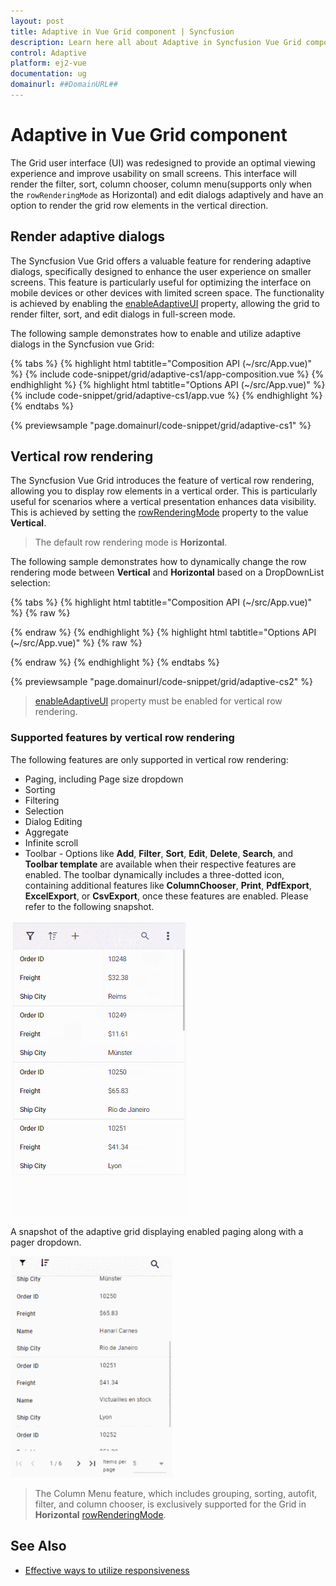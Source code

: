 ```yaml
---
layout: post
title: Adaptive in Vue Grid component | Syncfusion
description: Learn here all about Adaptive in Syncfusion Vue Grid component of Syncfusion Essential JS 2 and more.
control: Adaptive 
platform: ej2-vue
documentation: ug
domainurl: ##DomainURL##
---
```


# Adaptive in Vue Grid component

The Grid user interface (UI) was redesigned to provide an optimal viewing experience and improve usability on small screens. This interface will render the filter, sort, column chooser, column menu(supports only when the `rowRenderingMode` as Horizontal) and edit dialogs adaptively and have an option to render the grid row elements in the vertical direction.

## Render adaptive dialogs

The Syncfusion Vue Grid offers a valuable feature for rendering adaptive dialogs, specifically designed to enhance the user experience on smaller screens. This feature is particularly useful for optimizing the interface on mobile devices or other devices with limited screen space. The functionality is achieved by enabling the [enableAdaptiveUI](https://ej2.syncfusion.com/vue/documentation/api/grid/#enableadaptiveui) property, allowing the grid to render filter, sort, and edit dialogs in full-screen mode.

The following sample demonstrates how to enable and utilize adaptive dialogs in the Syncfusion vue Grid:

{% tabs %}
{% highlight html tabtitle="Composition API (~/src/App.vue)" %}
{% include code-snippet/grid/adaptive-cs1/app-composition.vue %}
{% endhighlight %}
{% highlight html tabtitle="Options API (~/src/App.vue)" %}
{% include code-snippet/grid/adaptive-cs1/app.vue %}
{% endhighlight %}
{% endtabs %}
        
{% previewsample "page.domainurl/code-snippet/grid/adaptive-cs1" %}

## Vertical row rendering

The Syncfusion Vue Grid introduces the feature of vertical row rendering, allowing you to display row elements in a vertical order. This is particularly useful for scenarios where a vertical presentation enhances data visibility. This is achieved by setting the [rowRenderingMode](https://ej2.syncfusion.com/vue/documentation/api/grid#rowrenderingmode) property to the value **Vertical**.

>The default row rendering mode is **Horizontal**.

The following sample demonstrates how to dynamically change the row rendering mode between **Vertical** and **Horizontal** based on a DropDownList selection:

{% tabs %}
{% highlight html tabtitle="Composition API (~/src/App.vue)" %}
{% raw %}
<template>
  <div id="app">
    <div style="display:inline-block; padding: 0px 0px 20px 200px">
      <label style="padding: 30px 17px 0 0;font-weight: bold;"> Select row rendering mode :</label>
      <ejs-dropdownlist ref="dropdown" index="0" width="150" :dataSource="dropDownData"  :change="changeAlignment">
      </ejs-dropdownlist>
    </div>
    <div class="e-adaptive-demo e-bigger">
      <div class="e-mobile-layout">
        <div class="e-mobile-content">
          <ejs-grid ref='grid' :dataSource="data" height='100%' :enableAdaptiveUI='true'
            :allowPaging='true' :allowSorting='true' :allowFiltering='true' :editSettings='editSettings'
            :toolbar='toolbar' :filterSettings='filterSettings' :load='load'>
            <e-columns>
              <e-column field='SNO' headerText='S NO' width='150' :isPrimaryKey='true'
                :validationRules='orderidrules'></e-column>
              <e-column field='Model' headerText='Model Name' width='200' editType='dropdownedit'
                :validationRules='customeridrules'></e-column>
              <e-column field='Developer' headerText='Developer' width='200' :validationRules='customeridrules'
                :filter='menuFilter'></e-column>
              <e-column field='ReleaseDate' headerText='Released Date' width='200' type='date' format='yMMM'
                editType='datepickeredit'></e-column>
              <e-column field='AndroidVersion' headerText='Android Version' width='200' :validationRules='customeridrules'
                :filter='checkboxFilter'></e-column>
            </e-columns>
            <e-aggregates>
              <e-aggregate>
                <e-columns>
                  <e-column type="Count" field="Model" :footerTemplate="'sumTemplate'">
                  </e-column>
                  <template v-slot:sumTemplate="{data}"><span>Total Models: {{data.Count}}</span></template>
                </e-columns>
              </e-aggregate>
            </e-aggregates>
          </ejs-grid>
        </div>
      </div>
      <br>
      <div className="datalink">Source:
        <a href="https://en.wikipedia.org/wiki/List_of_Android_smartphones" target="_blank">Wikipedia: List of Android
          smartphones</a>
      </div>
    </div>
  </div>
</template>
<script setup>
import { provide, ref } from "vue";
import { DropDownListComponent as EjsDropdownlist } from "@syncfusion/ej2-vue-dropdowns";
import { GridComponent as EjsGrid, ColumnDirective as EColumn, ColumnsDirective as EColumns, AggregateDirective as EAggregate, AggregatesDirective as EAggregates, Filter, Sort, Edit, Toolbar, Page, Aggregate } from "@syncfusion/ej2-vue-grids";
import { data } from './datasource.js'

const grid=ref(null);
const orderidrules = { required: true, number: true };
const customeridrules = { required: true };
const editSettings = { allowAdding: true, allowEditing: true, allowDeleting: true, mode: 'Dialog' };
const toolbar = ['Add', 'Edit', 'Delete', 'Update', 'Cancel', 'Search'];
const filterSettings = { type: 'Excel' };

const dropDownData= [
        { text: 'Horizontal', value: 'Horizontal' },
        { text: 'Vertical', value: 'Vertical' },
      ];
const menuFilter = {
  type: 'Menu'
};
const checkboxFilter = {
  type: 'CheckBox'
};

const load = function () {
  grid.value.ej2Instances.adaptiveDlgTarget = document.getElementsByClassName('e-mobile-content')[0];
}
const changeAlignment=function(args){
  grid.value.ej2Instances.rowRenderingMode = args.value;
}
provide('grid', [Filter, Sort, Edit, Toolbar, Page, Aggregate]);
</script> 
<style>
  @import "../node_modules/@syncfusion/ej2-vue-grids/styles/tailwind.css";
  @import "../node_modules/@syncfusion/ej2-base/styles/tailwind.css";
  @import "../node_modules/@syncfusion/ej2-buttons/styles/tailwind.css";
  @import "../node_modules/@syncfusion/ej2-calendars/styles/tailwind.css";
  @import "../node_modules/@syncfusion/ej2-dropdowns/styles/tailwind.css";
  @import "../node_modules/@syncfusion/ej2-inputs/styles/tailwind.css";
  @import "../node_modules/@syncfusion/ej2-navigations/styles/tailwind.css";
  @import "../node_modules/@syncfusion/ej2-popups/styles/tailwind.css";
  @import "../node_modules/@syncfusion/ej2-splitbuttons/styles/tailwind.css";

/* The device with borders */
.e-mobile-layout {
  position: relative;
  width: 360px;
  height: 640px;
  margin: auto;
  border: 16px solid #f4f4f4;
  border-top-width: 60px;
  border-bottom-width: 60px;
  border-radius: 36px;
  box-shadow: 0 0px 2px rgb(144, 144, 144), 0 0px 10px rgb(0 0 0 / 16%);
}

/* The horizontal line on the top of the device */
.e-mobile-layout:before {
  content: '';
  display: block;
  width: 60px;
  height: 5px;
  position: absolute;
  top: -30px;
  left: 50%;
  transform: translate(-50%, -50%);
  background: #ebebeb;
  border-radius: 10px;
}

/* The circle on the bottom of the device */
.e-mobile-layout:after {
  content: '';
  display: block;
  width: 35px;
  height: 35px;
  position: absolute;
  left: 50%;
  bottom: -65px;
  transform: translate(-50%, -50%);
  background: #e8e8e8;
  border-radius: 50%;
}

/* The screen (or content) of the device */
.e-mobile-layout .e-mobile-content {
  overflow-x: hidden;
  height: 100%;
  background: white;
  border: 0px solid #dddddd;
}

.e-responsive-dialog {
  box-shadow: none;
  border: 1px solid #dddddd;
}

/* Render the mobile pager by default */
@media (max-width: 3840px) {
  .e-adaptive-demo .e-pager {
    padding: 13px 0;
  }

  .e-adaptive-demo .e-pager div.e-parentmsgbar {
    box-sizing: border-box;
    display: inline-block;
    float: initial;
    padding: 0;
    text-align: center;
    vertical-align: top;
    width: calc(60% - 48px);
  }

  .e-adaptive-demo .e-pager .e-pagesizes,
  .e-adaptive-demo .e-pager .e-pagecountmsg,
  .e-adaptive-demo .e-pager .e-pagercontainer {
    display: none;
  }

  .e-adaptive-demo .e-pager .e-icons {
    font-size: 11px;
  }

  .e-adaptive-demo .e-pager .e-mfirst,
  .e-adaptive-demo .e-pager .e-mprev,
  .e-adaptive-demo .e-pager .e-mnext,
  .e-adaptive-demo .e-pager .e-mlast {
    border: 0;
    box-sizing: border-box;
    display: inline-block;
    padding: 1% 5%;
  }

  .e-adaptive-demo .e-pager .e-mfirst {
    margin-right: 4px;
    text-align: right;
    width: calc(10% + 11px);
  }

  .e-adaptive-demo .e-pager .e-mprev,
  .e-adaptive-demo .e-pager .e-mnext {
    margin: 0 4px;
    width: 10%;
  }

  .e-adaptive-demo .e-pager .e-mprev {
    text-align: right;
  }

  .e-adaptive-demo .e-pager .e-mnext {
    text-align: left;
  }

  .e-adaptive-demo .e-pager .e-mlast {
    margin-left: 4px;
    text-align: left;
    width: calc(10% + 11px);
  }

  .e-adaptive-demo .e-bigger .e-pager,
  .e-adaptive-demo .e-pager.e-bigger {
    padding: 19px 0;
  }

  .e-adaptive-demo .e-bigger .e-pager.e-rtl div.e-parentmsgbar,
  .e-adaptive-demo .e-pager.e-bigger.e-rtl div.e-parentmsgbar {
    margin-right: 0;
  }

  .e-adaptive-demo .e-bigger .e-pager div.e-parentmsgbar,
  .e-adaptive-demo .e-pager.e-bigger div.e-parentmsgbar {
    padding: 0;
  }
}

.e-dlg-target.e-scroll-disabled {
  overflow: auto !important;
}
</style>
{% endraw %}
{% endhighlight %}
{% highlight html tabtitle="Options API (~/src/App.vue)" %}
{% raw %}
<template>
  <div id="app">
    <div style="display:inline-block; padding: 0px 0px 20px 200px">
      <label style="padding: 30px 17px 0 0;font-weight: bold;"> Select row rendering mode :</label>
      <ejs-dropdownlist ref="dropdown" index="0" width="150" :dataSource="dropDownData"  :change="changeAlignment">
      </ejs-dropdownlist>
    </div>
    <div class="e-adaptive-demo e-bigger">
      <div class="e-mobile-layout">
        <div class="e-mobile-content">
          <ejs-grid ref='grid' :dataSource="data" height='100%' :enableAdaptiveUI='true'
            :allowPaging='true' :allowSorting='true' :allowFiltering='true' :editSettings='editSettings'
            :toolbar='toolbar' :filterSettings='filterSettings' :load='load'>
            <e-columns>
              <e-column field='SNO' headerText='S NO' width='150' :isPrimaryKey='true'
                :validationRules='orderidrules'></e-column>
              <e-column field='Model' headerText='Model Name' width='200' editType='dropdownedit'
                :validationRules='customeridrules'></e-column>
              <e-column field='Developer' headerText='Developer' width='200' :validationRules='customeridrules'
                :filter='menuFilter'></e-column>
              <e-column field='ReleaseDate' headerText='Released Date' width='200' type='date' format='yMMM'
                editType='datepickeredit'></e-column>
              <e-column field='AndroidVersion' headerText='Android Version' width='200' :validationRules='customeridrules'
                :filter='checkboxFilter'></e-column>
            </e-columns>
            <e-aggregates>
              <e-aggregate>
                <e-columns>
                  <e-column type="Count" field="Model" :footerTemplate="'sumTemplate'">
                  </e-column>
                  <template v-slot:sumTemplate="{data}"><span>Total Models: {{data.Count}}</span></template>
                </e-columns>
              </e-aggregate>
            </e-aggregates>
          </ejs-grid>
        </div>
      </div>
      <br>
      <div className="datalink">Source:
        <a href="https://en.wikipedia.org/wiki/List_of_Android_smartphones" target="_blank">Wikipedia: List of Android
          smartphones</a>
      </div>
    </div>
  </div>
</template>
<script>

import { GridComponent, ColumnsDirective, ColumnDirective, AggregatesDirective, AggregateDirective, Filter, Sort, Edit, Toolbar, Page, Aggregate } from "@syncfusion/ej2-vue-grids";
import { data } from './datasource.js'
import { DropDownListComponent } from "@syncfusion/ej2-vue-dropdowns";


export default {
  name: "App",
  components: {
    "ejs-grid": GridComponent,
    "e-columns": ColumnsDirective,
    "e-column": ColumnDirective,
    "e-aggregates": AggregatesDirective,
    "e-aggregate": AggregateDirective,
    'ejs-dropdownlist' : DropDownListComponent,
  },
  data() {
    return {
      data: data,
      orderidrules: { required: true, number: true },
      customeridrules: { required: true },
      editSettings: { allowAdding: true, allowEditing: true, allowDeleting: true, mode: 'Dialog' },
      toolbar: ['Add', 'Edit', 'Delete', 'Update', 'Cancel', 'Search'],
      filterSettings: { type: 'Excel' },
      dropDownData: [
        { text: 'Horizontal', value: 'Horizontal' },
        { text: 'Vertical', value: 'Vertical' },
      ],
      menuFilter: {
        type: 'Menu'
      },
      checkboxFilter: {
        type: 'CheckBox'
      }
    };
  },
  methods: {
    load: function () {
      this.$refs.grid.ej2Instances.adaptiveDlgTarget = document.getElementsByClassName('e-mobile-content')[0];
    },
   changeAlignment(args){
      this.$refs.grid.ej2Instances.rowRenderingMode = args.value;
    }
  },
  provide: {
    grid: [Filter, Sort, Edit, Toolbar, Page, Aggregate]
  }
}
</script>
<style>
  @import "../node_modules/@syncfusion/ej2-vue-grids/styles/tailwind.css";
  @import "../node_modules/@syncfusion/ej2-base/styles/tailwind.css";
  @import "../node_modules/@syncfusion/ej2-buttons/styles/tailwind.css";
  @import "../node_modules/@syncfusion/ej2-calendars/styles/tailwind.css";
  @import "../node_modules/@syncfusion/ej2-dropdowns/styles/tailwind.css";
  @import "../node_modules/@syncfusion/ej2-inputs/styles/tailwind.css";
  @import "../node_modules/@syncfusion/ej2-navigations/styles/tailwind.css";
  @import "../node_modules/@syncfusion/ej2-popups/styles/tailwind.css";
  @import "../node_modules/@syncfusion/ej2-splitbuttons/styles/tailwind.css";
 
/* The device with borders */
.e-mobile-layout {
  position: relative;
  width: 360px;
  height: 640px;
  margin: auto;
  border: 16px solid #f4f4f4;
  border-top-width: 60px;
  border-bottom-width: 60px;
  border-radius: 36px;
  box-shadow: 0 0px 2px rgb(144, 144, 144), 0 0px 10px rgb(0 0 0 / 16%);
}

/* The horizontal line on the top of the device */
.e-mobile-layout:before {
  content: '';
  display: block;
  width: 60px;
  height: 5px;
  position: absolute;
  top: -30px;
  left: 50%;
  transform: translate(-50%, -50%);
  background: #ebebeb;
  border-radius: 10px;
}

/* The circle on the bottom of the device */
.e-mobile-layout:after {
  content: '';
  display: block;
  width: 35px;
  height: 35px;
  position: absolute;
  left: 50%;
  bottom: -65px;
  transform: translate(-50%, -50%);
  background: #e8e8e8;
  border-radius: 50%;
}

/* The screen (or content) of the device */
.e-mobile-layout .e-mobile-content {
  overflow-x: hidden;
  height: 100%;
  background: white;
  border: 0px solid #dddddd;
}

.e-responsive-dialog {
  box-shadow: none;
  border: 1px solid #dddddd;
}

/* Render the mobile pager by default */
@media (max-width: 3840px) {
  .e-adaptive-demo .e-pager {
    padding: 13px 0;
  }

  .e-adaptive-demo .e-pager div.e-parentmsgbar {
    box-sizing: border-box;
    display: inline-block;
    float: initial;
    padding: 0;
    text-align: center;
    vertical-align: top;
    width: calc(60% - 48px);
  }

  .e-adaptive-demo .e-pager .e-pagesizes,
  .e-adaptive-demo .e-pager .e-pagecountmsg,
  .e-adaptive-demo .e-pager .e-pagercontainer {
    display: none;
  }

  .e-adaptive-demo .e-pager .e-icons {
    font-size: 11px;
  }

  .e-adaptive-demo .e-pager .e-mfirst,
  .e-adaptive-demo .e-pager .e-mprev,
  .e-adaptive-demo .e-pager .e-mnext,
  .e-adaptive-demo .e-pager .e-mlast {
    border: 0;
    box-sizing: border-box;
    display: inline-block;
    padding: 1% 5%;
  }

  .e-adaptive-demo .e-pager .e-mfirst {
    margin-right: 4px;
    text-align: right;
    width: calc(10% + 11px);
  }

  .e-adaptive-demo .e-pager .e-mprev,
  .e-adaptive-demo .e-pager .e-mnext {
    margin: 0 4px;
    width: 10%;
  }

  .e-adaptive-demo .e-pager .e-mprev {
    text-align: right;
  }

  .e-adaptive-demo .e-pager .e-mnext {
    text-align: left;
  }

  .e-adaptive-demo .e-pager .e-mlast {
    margin-left: 4px;
    text-align: left;
    width: calc(10% + 11px);
  }

  .e-adaptive-demo .e-bigger .e-pager,
  .e-adaptive-demo .e-pager.e-bigger {
    padding: 19px 0;
  }

  .e-adaptive-demo .e-bigger .e-pager.e-rtl div.e-parentmsgbar,
  .e-adaptive-demo .e-pager.e-bigger.e-rtl div.e-parentmsgbar {
    margin-right: 0;
  }

  .e-adaptive-demo .e-bigger .e-pager div.e-parentmsgbar,
  .e-adaptive-demo .e-pager.e-bigger div.e-parentmsgbar {
    padding: 0;
  }
}

.e-dlg-target.e-scroll-disabled {
  overflow: auto !important;
}
</style>
{% endraw %}
{% endhighlight %}
{% endtabs %}
        
{% previewsample "page.domainurl/code-snippet/grid/adaptive-cs2" %}

> [enableAdaptiveUI](https://ej2.syncfusion.com/vue/documentation/api/grid/#enableadaptiveui) property must be enabled for vertical row rendering.

### Supported features by vertical row rendering

The following features are only supported in vertical row rendering:

* Paging, including Page size dropdown
* Sorting
* Filtering
* Selection
* Dialog Editing
* Aggregate
* Infinite scroll
* Toolbar - Options like **Add**, **Filter**, **Sort**, **Edit**, **Delete**, **Search**, and **Toolbar template** are available when their respective features are enabled. The toolbar dynamically includes a three-dotted icon, containing additional features like **ColumnChooser**, **Print**, **PdfExport**, **ExcelExport**, or **CsvExport**, once these features are enabled. Please refer to the following snapshot.

![VerticalmodeColumnMenu](./images/VerticalmodeColumnMenu.gif)

A snapshot of the adaptive grid displaying enabled paging along with a pager dropdown.

![AdaptivePagerDropdown](./images/PagerDropdown_Adaptive.gif)

> The Column Menu feature, which includes grouping, sorting, autofit, filter, and column chooser, is exclusively supported for the Grid in **Horizontal** [rowRenderingMode](https://ej2.syncfusion.com/vue/documentation/api/grid#rowrenderingmode).

## See Also

* [Effective ways to utilize responsiveness](https://www.syncfusion.com/blogs/post/essential-js-2-effective-ways-to-utilize-responsiveness-in-the-vue-grid.aspx)